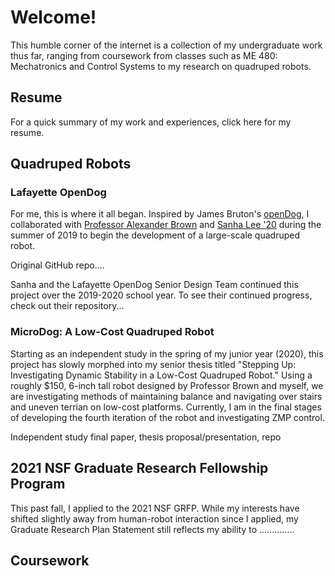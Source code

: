 # Welcome!

This humble corner of the internet is a collection of my undergraduate work thus far, ranging from coursework from classes such as ME 480: Mechatronics and Control Systems to my research on quadruped robots. 

## Resume

For a quick summary of my work and experiences, click here for my resume.

## Quadruped Robots

### Lafayette OpenDog

For me, this is where it all began. Inspired by James Bruton's [openDog](https://youtube.com/playlist?list=PLpwJoq86vov_PkA0bla0eiUTsCAPi_mZf), I collaborated with [Professor Alexander Brown](https://github.com/Alexanderallenbrown) and [Sanha Lee '20](https://github.com/sanhalee17) during the summer of 2019 to begin the development of a large-scale quadruped robot.

Original GitHub repo....

Sanha and the Lafayette OpenDog Senior Design Team continued this project over the 2019-2020 school year. To see their continued progress, check out their repository...

### MicroDog: A Low-Cost Quadruped Robot

Starting as an independent study in the spring of my junior year (2020), this project has slowly morphed into my senior thesis titled "Stepping Up: Investigating Dynamic Stability in a Low-Cost Quadruped Robot." Using a roughly $150, 6-inch tall robot designed by Professor Brown and myself, we are investigating methods of maintaining balance and navigating over stairs and uneven terrian on low-cost platforms. Currently, I am in the final stages of developing the fourth iteration of the robot and investigating ZMP control.

Independent study final paper, thesis proposal/presentation, repo

## 2021 NSF Graduate Research Fellowship Program

This past fall, I applied to the 2021 NSF GRFP. While my interests have shifted slightly away from human-robot interaction since I applied, my Graduate Research Plan Statement still reflects my ability to ..............

## Coursework


